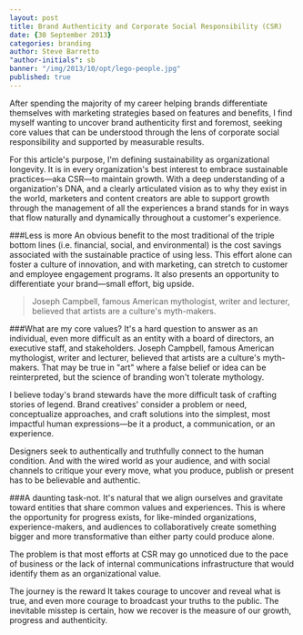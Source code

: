 ```yaml
---
layout: post
title: Brand Authenticity and Corporate Social Responsibility (CSR)
date: {30 September 2013}
categories: branding
author: Steve Barretto
"author-initials": sb
banner: "/img/2013/10/opt/lego-people.jpg"
published: true
---
```


After spending the majority of my career helping brands differentiate themselves with marketing strategies based on features and benefits, I find myself wanting to uncover brand authenticity first and foremost, seeking core values that can be understood through the lens of corporate social responsibility and supported by measurable results.

For this article's purpose, I'm defining sustainability as organizational longevity. It is in every organization's best interest to embrace sustainable practices—aka CSR—to maintain growth. With a deep understanding of a organization's DNA, and a clearly articulated vision as to why they exist in the world, marketers and content creators are able to support growth through the management of all the experiences a brand stands for in ways that flow naturally and dynamically throughout a customer's experience.

###Less is more
An obvious benefit to the most traditional of the triple bottom lines (i.e. financial, social, and environmental) is the cost savings associated with the sustainable practice of using less. This effort alone can foster a culture of innovation, and with marketing, can stretch to customer and employee engagement programs. It also presents an opportunity to differentiate your brand—small effort, big upside.

> Joseph Campbell, famous American mythologist, writer and lecturer, believed that artists are a culture's myth-makers.

###What are my core values?
It's a hard question to answer as an individual, even more difficult as an entity with a board of directors, an executive staff, and stakeholders. Joseph Campbell, famous American mythologist, writer and lecturer, believed that artists are a culture's myth-makers. That may be true in "art" where a false belief or idea can be reinterpreted, but the science of branding won't tolerate mythology. 

I believe today's brand stewards have the more difficult task of crafting stories of legend. Brand creatives' consider a problem or need, conceptualize approaches, and craft solutions into the simplest, most impactful human expressions—be it a product, a communication, or an experience.

Designers seek to authentically and truthfully connect to the human condition. And with the wired world as your audience, and with social channels to critique your every move, what you produce, publish or present has to be believable and authentic.

###A daunting task-not.
It's natural that we align ourselves and gravitate toward entities that share common values and experiences. This is where the opportunity for progress exists, for like-minded organizations, experience-makers, and audiences to collaboratively create something bigger and more transformative than either party could produce alone.

The problem is that most efforts at CSR may go unnoticed due to the pace of business or the lack of internal communications infrastructure that would identify them as an organizational value.

The journey is the reward
It takes courage to uncover and reveal what is true, and even more courage to broadcast your truths to the public. The inevitable misstep is certain, how we recover is the measure of our growth, progress and authenticity.




